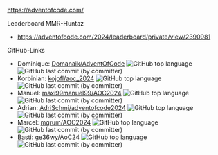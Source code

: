 <https://adventofcode.com/>

Leaderboard MMR-Huntaz

* <https://adventofcode.com/2024/leaderboard/private/view/2390981>

GitHub-Links

* Dominique: [Domanaik/AdventOfCode](https://github.com/Domanaik/AdventOfCode) ![GitHub top language](https://img.shields.io/github/languages/top/Domanaik/AdventOfCode) ![GitHub last commit (by committer)](https://img.shields.io/github/last-commit/Domanaik/AdventOfCode)
* Korbinian: [kojofl/aoc_2024](https://github.com/kojofl/aoc_2024) ![GitHub top language](https://img.shields.io/github/languages/top/kojofl/aoc_2024) ![GitHub last commit (by committer)](https://img.shields.io/github/last-commit/kojofl/aoc_2024)
* Manuel: [maxi99manuel99/AOC2024](https://github.com/maxi99manuel99/AOC2024) ![GitHub top language](https://img.shields.io/github/languages/top/maxi99manuel99/AOC2024) ![GitHub last commit (by committer)](https://img.shields.io/github/last-commit/maxi99manuel99/AOC2024)
* Adrian: [AdriSchmi/adventofcode2024](https://github.com/AdriSchmi/adventofcode2024) ![GitHub top language](https://img.shields.io/github/languages/top/AdriSchmi/adventofcode2024) ![GitHub last commit (by committer)](https://img.shields.io/github/last-commit/AdriSchmi/adventofcode2024)
* Marcel: [mgrum/AOC2024](https://github.com/mgrum/AOC2024) ![GitHub top language](https://img.shields.io/github/languages/top/mgrum/AOC2024) ![GitHub last commit (by committer)](https://img.shields.io/github/last-commit/mgrum/AOC2024)
* Basti: [ge36wy/AoC24](https://github.com/ge36wy/AoC24) ![GitHub top language](https://img.shields.io/github/languages/top/ge36wy/AoC24) ![GitHub last commit (by committer)](https://img.shields.io/github/last-commit/ge36wy/AoC24)
